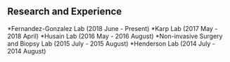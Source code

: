 ## Research and Experience

*Fernandez-Gonzalez Lab (2018 June - Present)
*Karp Lab (2017 May - 2018 April)
*Husain Lab (2016 May - 2016 August)
*Non-invasive Surgery and Biopsy Lab (2015 July - 2015 August)
*Henderson Lab (2014 July - 2014 August)
